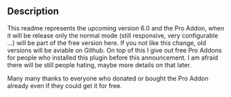 ## Description ##

This readme represents the upcoming version 6.0 and the Pro Addon, when it will be release only the normal mode (still responsive, very configurable ...) will be part of the free version here. If you not like this change, old versions will be aviable on Github. On top of this I give out free Pro Addons for people who installed this plugin before this announcement. I am afraid there will be still people hating, maybe more details on that later.

Many many thanks to everyone who donated or bought the Pro Addon already even if they could get it for free.